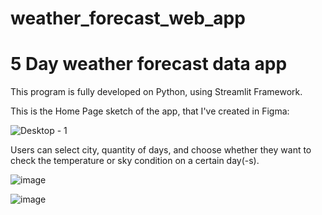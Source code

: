 # weather_forecast_web_app
<h1>5 Day weather forecast data app</h1>

This program is fully developed on Python, using Streamlit Framework.


This is the Home Page sketch of the app, that I've created in Figma:

![Desktop - 1](https://user-images.githubusercontent.com/102950421/204450193-af7a59b6-565e-4bae-9e51-9ab9a138d54f.png)

Users can select city, quantity of days, and choose whether they want to check the temperature or sky condition on a certain day(-s).


![image](https://user-images.githubusercontent.com/102950421/204451800-df997c6a-625c-4aa8-a6d9-ef4ce246de45.png)

![image](https://user-images.githubusercontent.com/102950421/204452108-86569ecc-c6e8-4957-b41a-3844ba5bc816.png)


